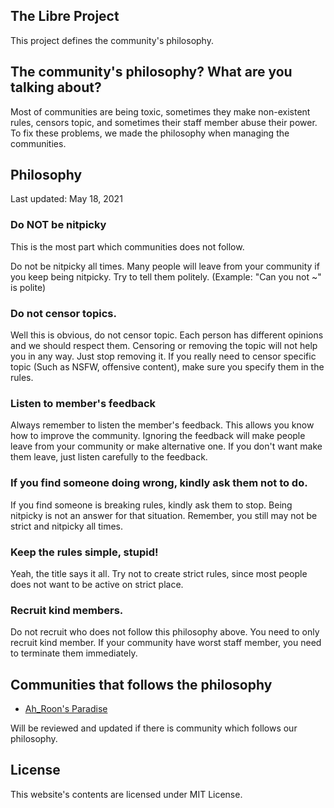 ## The Libre Project
This project defines the community's philosophy.

## The community's philosophy? What are you talking about?
Most of communities are being toxic, sometimes they make non-existent rules, censors topic, and sometimes their staff member abuse their power.
To fix these problems, we made the philosophy when managing the communities.

## Philosophy
Last updated: May 18, 2021

### Do NOT be nitpicky
This is the most part which communities does not follow.

Do not be nitpicky all times. Many people will leave from your community if you keep being nitpicky. Try to tell them politely. (Example: "Can you not ~" is polite)

### Do not censor topics.
Well this is obvious, do not censor topic. Each person has different opinions and we should respect them. Censoring or removing the topic will not help you in any way. Just stop removing it. If you really need to censor specific topic (Such as NSFW, offensive content), make sure you specify them in the rules.

### Listen to member's feedback
Always remember to listen the member's feedback. This allows you know how to improve the community. Ignoring the feedback will make people leave from your community or make alternative one. If you don't want make them leave, just listen carefully to the feedback.

### If you find someone doing wrong, kindly ask them not to do.
If you find someone is breaking rules, kindly ask them to stop. Being nitpicky is not an answer for that situation. Remember, you still may not be strict and nitpicky all times.

### Keep the rules simple, stupid!
Yeah, the title says it all. Try not to create strict rules, since most people does not want to be active on strict place.

### Recruit kind members.
Do not recruit who does not follow this philosophy above. You need to only recruit kind member. If your community have worst staff member, you need to terminate them immediately.

## Communities that follows the philosophy
* [Ah_Roon's Paradise](https://ahroonsparadise.github.io)

Will be reviewed and updated if there is community which follows our philosophy.

## License
This website's contents are licensed under MIT License.
